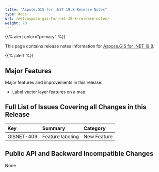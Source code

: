 ```yaml
---
title: "Aspose.GIS for .NET 19.8 Release Notes"
type: docs
url: /net/aspose-gis-for-net-19-8-release-notes/
weight: 70
---
```


{{% alert color="primary" %}} 

This page contains release notes information for [Aspose.GIS for .NET 19.8](https://www.nuget.org/packages/Aspose.GIS/19.8.0).

{{% /alert %}} 
## **Major Features**
Major features and improvements in this release:

- Label vector layer features on a map.
## **Full List of Issues Covering all Changes in this Release**


|**Key**|**Summary**|**Category**|
| :- | :- | :- |
|GISNET-409|Feature labeling|New Feature|
## **Public API and Backward Incompatible Changes**
None


